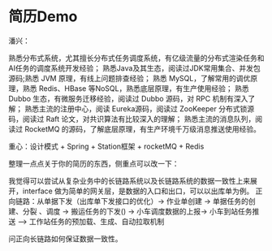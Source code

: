 # 简历Demo

潘兴：

熟悉分布式系统，尤其擅长分布式任务调度系统，有亿级流量的分布式渲染任务和AI任务的调度系统开发经验；
熟悉Java及其生态，阅读过JDK常用集合、并发包源码;熟悉 JVM 原理，有线上问题排查经验；
熟悉 MySQL，了解常用的调优原理，熟悉 Redis、HBase 等NoSQL，熟悉底层原理，有生产使用经验；
熟悉 Dubbo 生态，有微服务迁移经验，阅读过 Dubbo 源码，对 RPC 机制有深入了解；
熟悉主流的注册中心，阅读 Eureka源码，阅读过 ZooKeeper 分布式锁源码，阅读过 Raft 论文，对共识算法有比较深入的理解；
熟悉主流的消息队列，阅读过 RocketMQ 的源码，了解底层原理，有生产环境千万级消息推送使用经验。





重心：设计模式 + Spring + Station框架 + rocketMQ + Redis



整理一点点关于你的简历的东西，侧重点可以改一下：

我觉得可以尝试从复杂业务中的长链路系统以及长链路系统的数据一致性上来展开，interface 做为简单的网关层，是数据的入口和出口，可以以出库单为例。
正向链路：从单据下发（出库单下发接口的优化）-> 作业单创建 -> 单据任务的创建、分裂 、调度 -> 搬运任务的下发() -> 小车调度数据的上报-> 小车到站任务推送 —> 工作站任务的预加载、生成、自动拉取机制

问正向长链路如何保证数据一致性。 
